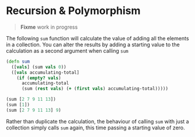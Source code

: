 # Recursion & Polymorphism

> **Fixme** work in progress

The following `sum` function will calculate the value of adding all the elements in a collection.  You can alter the results by adding a starting value to the calculation as a second argument when calling `sum`

```clojure
(defn sum
  ([vals] (sum vals 0))
  ([vals accumulating-total]
    (if (empty? vals)
      accumulating-total
      (sum (rest vals) (+ (first vals) accumulating-total)))))

(sum [2 7 9 11 13])
(sum [1])
(sum [2 7 9 11 13] 9)
```

Rather than duplicate the calculation, the behaviour of calling `sum` with just a collection simply calls `sum` again, this time passing a starting value of zero.
